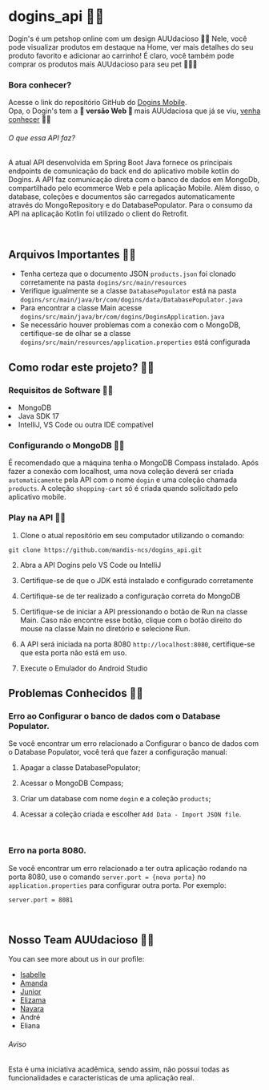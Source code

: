 # dogins_api 🐶💙
Dogin's é um petshop online com um design AUUdacioso 🐶💙 Nele, você pode visualizar produtos em destaque na Home, ver mais detalhes do seu produto favorito e adicionar ao carrinho! É claro, você também pode comprar os produtos mais AUUdacioso para seu pet 💙💙💙

### Bora conhecer?
Acesse o link do repositório GitHub do [Dogins Mobile](https://github.com/isefshondo/PetshopDoginsMobile).
<br> Opa, o Dogin's tem a <strong> 💙 versão Web 💙 </strong> mais AUUdaciosa que já se viu, [venha conhecer](https://github.com/isefshondo/petshopDogins) 🐶💙

###### O que essa API faz?
<p> A atual API desenvolvida em Spring Boot Java fornece os principais endpoints de comunicação do back end do aplicativo mobile kotlin do Dogins. A API faz comunicação direta com o banco de dados em MongoDb, compartilhado pelo ecommerce Web e pela aplicação Mobile. Além disso, o database, coleções e documentos são carregados automaticamente através do MongoRepository e do DatabasePopulator. Para o consumo da API na aplicação Kotlin foi utilizado o client do Retrofit. </p><br>

## Arquivos Importantes 🐶💙
- Tenha certeza que o documento JSON `products.json` foi clonado corretamente na pasta `dogins/src/main/resources`
- Verifique igualmente se a classe `DatabasePopulator` está na pasta `dogins/src/main/java/br/com/dogins/data/DatabasePopulator.java`
- Para encontrar a classe Main acesse `dogins/src/main/java/br/com/dogins/DoginsApplication.java`
- Se necessário houver problemas com a conexão com o MongoDB, certifique-se de olhar se a classe `dogins/src/main/resources/application.properties` está configurada

## Como rodar este projeto? 🐶💙

### Requisitos de Software 🐶💙

<li>MongoDB</li>
<li>Java SDK 17</li>
<li>IntelliJ, VS Code ou outra IDE compatível</li>

### Configurando o MongoDB 🐶💙
É recomendado que a máquina tenha o MongoDB Compass instalado. Após fazer a conexão com localhost, uma nova coleção deverá ser criada `automaticamente` pela API com o nome `dogin` e uma coleção chamada `products`. A coleção `shopping-cart` só é criada quando solicitado pelo aplicativo mobile.

### Play na API 🐶💙
1. <p>Clone o atual repositório em seu computador utilizando o comando:</p>
```
git clone https://github.com/mandis-ncs/dogins_api.git
```

2. Abra a API Dogins pelo VS Code ou IntelliJ

3. Certifique-se de que o JDK está instalado e configurado corretamente

4. Certifique-se de ter realizado a configuração correta do MongoDB

5. Certifique-se de iniciar a API pressionando o botão de Run na classe Main. Caso não encontre esse botão, clique com o botão direito do mouse na classe Main no diretório e selecione Run.

6. A API será iniciada na porta 8080 `http://localhost:8080`, certifique-se que esta porta não está em uso.

7. Execute o Emulador do Android Studio


## Problemas Conhecidos 🐶💙

### Erro ao Configurar o banco de dados com o Database Populator.

Se você encontrar um erro relacionado a Configurar o banco de dados com o Database Populator, você terá que fazer a configuração manual:

1. Apagar a classe DatabasePopulator;

2. Acessar o MongoDB Compass;

3. Criar um database com nome `dogin` e a coleção `products`;

4. Acessar a coleção criada e escolher `Add Data - Import JSON file`.
<br>

### Erro na porta 8080.

Se você encontrar um erro relacionado a ter outra aplicação rodando na porta 8080, use o comando `server.port = {nova porta}` no `application.properties` para configurar outra porta. Por exemplo:
```
server.port = 8081
```

<br>


## Nosso Team AUUdacioso 🐶💙
You can see more about us in our profile:
* [Isabelle](https://github.com/isefshondo)
* [Amanda](https://github.com/mandis-ncs)
* [Junior](https://github.com/aasjunior)
* [Elizama](https://github.com/Eliz-ama)
* [Nayara](https://github.com/NahAzevedo)
* André
* Eliana

###### Aviso
Esta é uma iniciativa acadêmica, sendo assim, não possui todas as funcionalidades e características de uma aplicação real.
